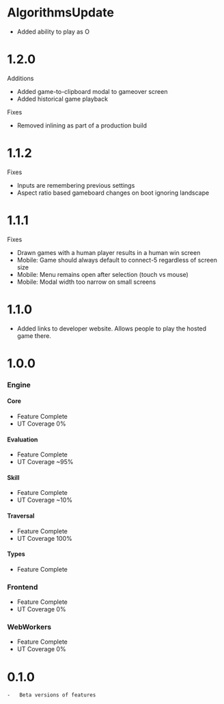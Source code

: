 # AlgorithmsUpdate

-	Added ability to play as O

# 1.2.0

Additions
-	Added game-to-clipboard modal to gameover screen
-	Added historical game playback

Fixes
-	Removed inlining as part of a production build

# 1.1.2

Fixes
-	Inputs are remembering previous settings
-	Aspect ratio based gameboard changes on boot ignoring landscape

# 1.1.1

Fixes
-	Drawn games with a human player results in a human win screen
-	Mobile: Game should always default to connect-5 regardless of screen size
-	Mobile: Menu remains open after selection (touch vs mouse)
-	Mobile: Modal width too narrow on small screens

# 1.1.0

-	Added links to developer website. Allows people to play the hosted game there.

# 1.0.0

### Engine
#### Core
-	Feature Complete
-	UT Coverage 0%
#### Evaluation
-	Feature Complete
-	UT Coverage ~95%
#### Skill
-	Feature Complete
-	UT Coverage ~10%
#### Traversal
-	Feature Complete
-	UT Coverage 100%
#### Types
-	Feature Complete
### Frontend
-	Feature Complete
-	UT Coverage 0%
### WebWorkers
-	Feature Complete
-	UT Coverage 0%

# 0.1.0

	-	Beta versions of features